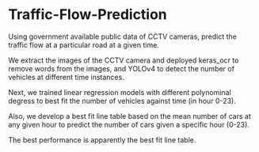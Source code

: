 # Traffic-Flow-Prediction
Using government available public data of CCTV cameras, predict the traffic flow at a particular road at a given time.

We extract the images of the CCTV camera and deployed keras_ocr to remove words from the images, and YOLOv4 to detect the number of vehicles at different time instances.

Next, we trained linear regression models with different polynominal degress to best fit the number of vehicles against time (in hour 0-23).

Also, we develop a best fit line table based on the mean number of cars at any given hour to predict the number of cars given a specific hour (0-23).

The best performance is apparently the best fit line table.
